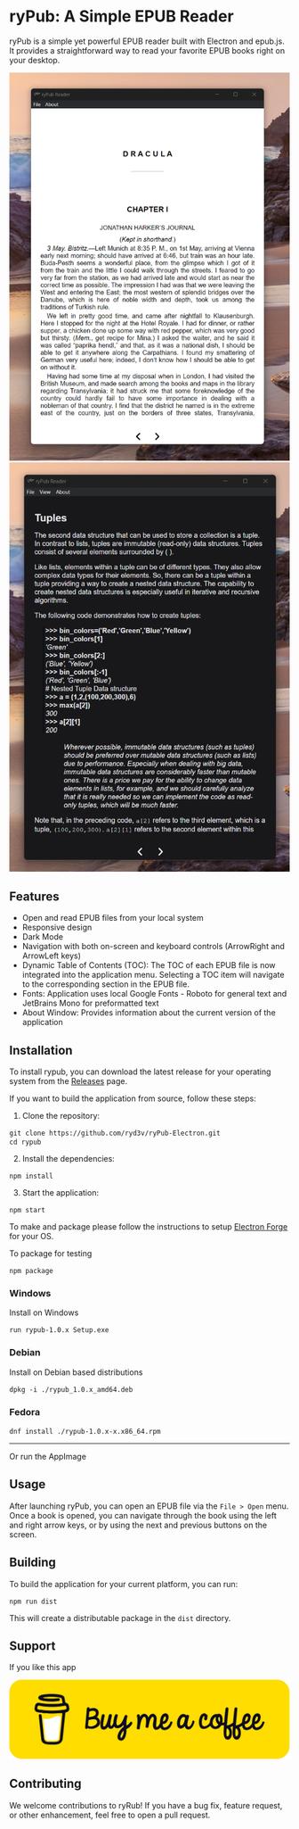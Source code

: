 ﻿# ryPub: A Simple EPUB Reader

ryPub is a simple yet powerful EPUB reader built with Electron and epub.js. It provides a straightforward way to read
your favorite EPUB books right on your desktop.

![ALT](https://github.com/ryd3v/ryPub-Electron/blob/main/Screenshot%202023-08-07%20153701.png)
![ALT](https://github.com/ryd3v/ryPub-Electron/blob/main/dark-mode.png)

## Features

- Open and read EPUB files from your local system
- Responsive design
- Dark Mode
- Navigation with both on-screen and keyboard controls (ArrowRight and ArrowLeft keys)
- Dynamic Table of Contents (TOC): The TOC of each EPUB file is now integrated into the application menu. Selecting a
  TOC item will navigate to the corresponding section in the EPUB file.
- Fonts: Application uses local Google Fonts - Roboto for general text and JetBrains Mono for preformatted text
- About Window: Provides information about the current version of the application

## Installation

To install rypub, you can download the latest release for your operating system from
the [Releases](https://github.com/ryd3v/ryPub-Electron/releases) page.

If you want to build the application from source, follow these steps:

1. Clone the repository:

```
git clone https://github.com/ryd3v/ryPub-Electron.git
cd rypub
```

2. Install the dependencies:

```
npm install
```

3. Start the application:

```
npm start
```
To make and package please follow the instructions to setup [Electron Forge](https://www.electronforge.io/) for your OS.

To package for testing

```
npm package
```

### Windows

Install on Windows

```
run rypub-1.0.x Setup.exe
```

### Debian

Install on Debian based distributions

```
dpkg -i ./rypub_1.0.x_amd64.deb
```

### Fedora

```
dnf install ./rypub-1.0.x-x.x86_64.rpm
```

---

Or run the AppImage

## Usage

After launching ryPub, you can open an EPUB file via the `File > Open` menu. Once a book is opened, you can navigate
through the book using the left and right arrow keys, or by using the next and previous buttons on the screen.

## Building

To build the application for your current platform, you can run:

```
npm run dist
```

This will create a distributable package in the `dist` directory.


## Support 

If you like this app

[![Alt text](https://github.com/ryd3v/ryPub-Electron/blob/main/bmc-button.png)](https://www.buymeacoffee.com/ryd3v)

## Contributing

We welcome contributions to ryRub! If you have a bug fix, feature request, or other enhancement, feel free to open a
pull request.
